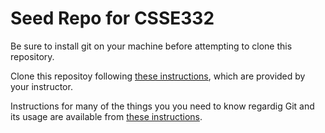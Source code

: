# Seed Repo for CSSE332

Be sure to install git on your machine before attempting to clone this repository.

Clone this repositoy following [these instructions](https://docs.google.com/document/d/1sx7EVXs55jS3kay2-rZi3tuQYLKwyz-EhHOdAj7cBdY/edit?usp=sharing), which are provided by your instructor.

Instructions for many of the things you you need to know regardig Git and its usage are available from [these instructions](https://docs.google.com/document/d/1sx7EVXs55jS3kay2-rZi3tuQYLKwyz-EhHOdAj7cBdY/edit?usp=sharing).

